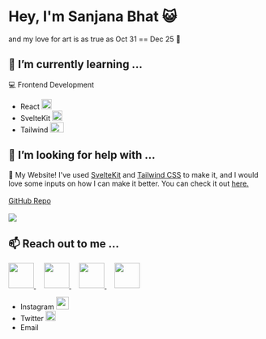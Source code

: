 # Hey, I'm Sanjana Bhat 😺

and my love for art is as true as Oct 31 == Dec 25 👀


## 🌱 I’m currently learning ...
💻 Frontend Development
  - React <img src="https://github.com/A-Sanjana-B-Bhat/A-Sanjana-B-Bhat/blob/main/assets/react.png" width="20px" height="20px">
  - SvelteKit <img src="https://github.com/A-Sanjana-B-Bhat/A-Sanjana-B-Bhat/blob/main/assets/svelte.png" width="20px" height="20px">
  - Tailwind <img src="https://github.com/A-Sanjana-B-Bhat/A-Sanjana-B-Bhat/blob/main/assets/tailwind.png" width="27px" height="20px">
  

## 🤔 I’m looking for help with ...
🔗 My Website! I've used [SvelteKit](https://kit.svelte.dev/) and [Tailwind CSS](https://tailwindcss.com/) to make it, and I would love some inputs on how I can make it better. You can check it out [here.](https://pfolio-eight.vercel.app/)
<br><br>
[GitHub Repo](https://github.com/A-Sanjana-B-Bhat/pfolio)
<br><br>
<img src="https://github.com/A-Sanjana-B-Bhat/A-Sanjana-B-Bhat/blob/main/assets/website.PNG">

## 📫 Reach out to me ...
<div>
  <a href="https://discordapp.com/users/843410531351396352">
  <img src="https://raw.githubusercontent.com/A-Sanjana-B-Bhat/A-Sanjana-B-Bhat/main/assets/discord.svg" width="50px">
  </a> &nbsp;&nbsp;&nbsp;
 <a href="https://www.instagram.com/sanjana_bhat02/">
   <img src="https://raw.githubusercontent.com/A-Sanjana-B-Bhat/A-Sanjana-B-Bhat/main/assets/instagram.svg" width="50px">
 </a> &nbsp;&nbsp;&nbsp;
  <a href="https://twitter.com/sanjana_bhat016">
   <img src="https://raw.githubusercontent.com/A-Sanjana-B-Bhat/A-Sanjana-B-Bhat/main/assets/twitter.svg" width="50px">
 </a> &nbsp;&nbsp;&nbsp;
  <a href="mailto:asanjanabbhat@gmail.com">
   <img src="https://raw.githubusercontent.com/A-Sanjana-B-Bhat/A-Sanjana-B-Bhat/main/assets/gmail.svg" width="50px">
 </a>
</div>
 






  - Instagram <img src="https://github.com/A-Sanjana-B-Bhat/A-Sanjana-B-Bhat/blob/main/assets/instagram.png" width="25px" height="25px">
  - Twitter <img src="https://github.com/A-Sanjana-B-Bhat/A-Sanjana-B-Bhat/blob/main/assets/twitter.png" width="20px" height="20px">
  - Email <img src="https://github.com/A-Sanjana-B-Bhat/A-Sanjana-B-Bhat/blob/main/assets/gmail.png" width="20px" height="15px">




